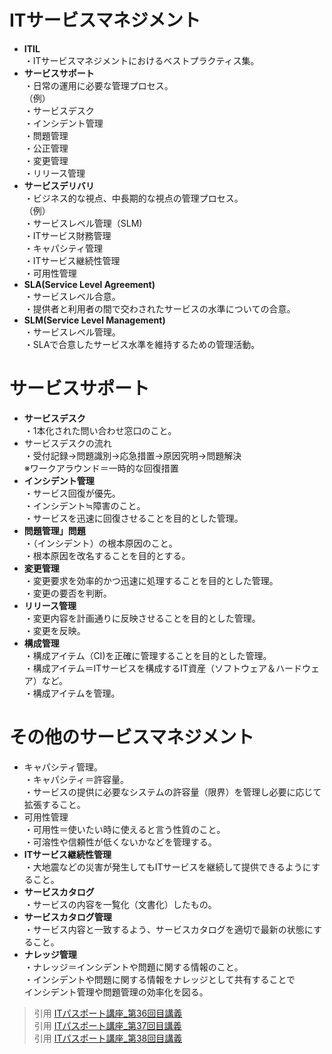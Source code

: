 # ITサービスマネジメント  
* **ITIL**  
・ITサービスマネジメントにおけるベストプラクティス集。  
* **サービスサポート**  
・日常の運用に必要な管理プロセス。  
（例）  
・サービスデスク  
・インシデント管理  
・問題管理  
・公正管理  
・変更管理  
・リリース管理
* **サービスデリバリ**  
・ビジネス的な視点、中長期的な視点の管理プロセス。  
（例）  
・サービスレベル管理（SLM)  
・ITサービス財務管理  
・キャパシティ管理  
・ITサービス継続性管理  
・可用性管理  
* **SLA(Service Level Agreement)**  
・サービスレベル合意。  
・提供者と利用者の間で交わされたサービスの水準についての合意。  
* **SLM(Service Level Management)**  
・サービスレベル管理。  
・SLAで合意したサービス水準を維持するための管理活動。  
# サービスサポート  
* **サービスデスク**  
・1本化された問い合わせ窓口のこと。  
* サービスデスクの流れ  
・受付記録→問題識別→応急措置→原因究明→問題解決  
※ワークアラウンド＝一時的な回復措置  
* **インシデント管理**  
・サービス回復が優先。  
・インシデント≒障害のこと。  
・サービスを迅速に回復させることを目的とした管理。  
* **問題管理」問題**  
・（インシデント）の根本原因のこと。  
・根本原因を改名することを目的とする。  
* **変更管理**  
・変更要求を効率的かつ迅速に処理することを目的とした管理。    
・変更の要否を判断。  
* **リリース管理**  
・変更内容を計画通りに反映させることを目的とした管理。  
・変更を反映。
* **構成管理**  
・構成アイテム（CI)を正確に管理することを目的とした管理。  
・構成アイテム＝ITサービスを構成するIT資産（ソフトウェア＆ハードウェア）など。   
・構成アイテムを管理。  
# その他のサービスマネジメント  
* キャパシティ管理。  
・キャパシティ＝許容量。  
・サービスの提供に必要なシステムの許容量（限界）を管理し必要に応じて拡張すること。
* 可用性管理  
・可用性＝使いたい時に使えると言う性質のこと。  
・可溶性や信頼性が低くないかなどを管理する。  
* **ITサービス継続性管理**  
・大地震などの災害が発生してもITサービスを継続して提供できるようにすること。  
* **サービスカタログ**  
・サービスの内容を一覧化（文書化）したもの。  
* **サービスカタログ管理**  
・サービス内容と一致するよう、サービスカタログを適切で最新の状態にすること。  
* **ナレッジ管理**  
・ナレッジ＝インシデントや問題に関する情報のこと。  
・インシデントや問題に関する情報をナレッジとして共有することで  
 インシデント管理や問題管理の効率化を図る。  





> 引用
[ITパスポート講座_第36回目講義](https://www.youtube.com/watch?v=2p5HUxDt4y4&list=PLC9xywNMIf9jgTizhye6GyPjZcuPZ9ou5&index=38&t=7s)  
> 引用
[ITパスポート講座_第37回目講義](https://www.youtube.com/watch?v=EXDxCBN6olk&list=PLC9xywNMIf9jgTizhye6GyPjZcuPZ9ou5&index=38)   
> 引用
[ITパスポート講座_第38回目講義](https://www.youtube.com/watch?v=sndK-h-92_I&list=PLC9xywNMIf9jgTizhye6GyPjZcuPZ9ou5&index=39)  

